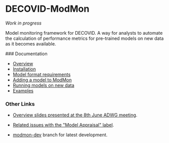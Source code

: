 # DECOVID-ModMon

_Work in progress_

Model monitoring framework for DECOVID. A way for analysts to automate the calculation of performance metrics for pre-trained models on new data as it becomes available.

### Documentation

- [Overview](docs/README.md)
- [Installation](docs/installation.md)
- [Model format requirements](docs/project_structure.md)
- [Adding a model to ModMon](docs/model_submission.md)
- [Running models on new data](docs/run_models.md)
- [Examples](examples/README.md)

### Other Links

- [Overview slides presented at the 8th June ADWG meeting](https://github.com/alan-turing-institute/DECOVID-dataaccess/blob/master/monitor/notes/20200608_MonitoringOverview_ADWG.pdf).

- [Related issues with the "Model Appraisal" label](https://github.com/alan-turing-institute/DECOVID-dataaccess/issues?q=is%3Aopen+is%3Aissue+label%3A%22Model+Appraisal%22).

- [modmon-dev](https://github.com/alan-turing-institute/DECOVID-dataaccess/tree/modmon-dev) branch for latest development.
